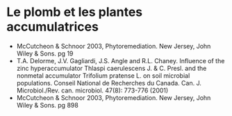 # Le plomb et les plantes accumulatrices

- McCutcheon & Schnoor 2003, Phytoremediation. New Jersey, John Wiley & Sons. pg 19
- T.A. Delorme, J.V. Gagliardi, J.S. Angle and R.L. Chaney. Influence of the zinc hyperaccumulator Thlaspi caerulescens J. & C. Presl. and the nonmetal accumulator Trifolium pratense L. on soil microbial populations. Conseil National de Recherches du Canada. Can. J. Microbiol./Rev. can. microbiol. 47(8): 773-776 (2001)
- McCutcheon & Schnoor 2003, Phytoremediation. New Jersey, John Wiley & Sons. pg 898
